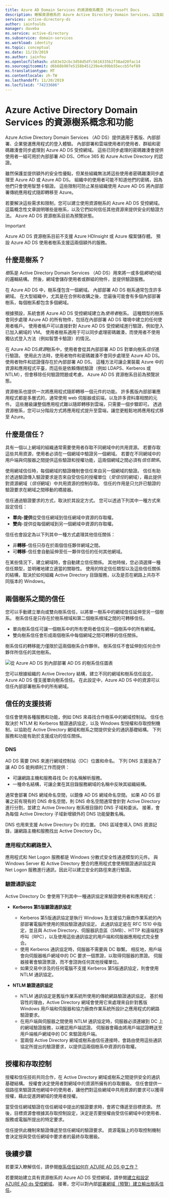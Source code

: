 ```yaml
---
title: Azure AD Domain Services 的資源樹系概念 |Microsoft Docs
description: 瞭解資源樹系的 Azure Active Directory Domain Services，以及如何在混合式環境中使用有限的使用者驗證選項或安全性考慮，讓您的組織受益。
services: active-directory-ds
author: iainfoulds
manager: daveba
ms.service: active-directory
ms.subservice: domain-services
ms.workload: identity
ms.topic: conceptual
ms.date: 11/19/2019
ms.author: iainfou
ms.openlocfilehash: a583e32cbc3d58d5dfc5616335b2f38ad20fac14
ms.sourcegitcommit: d6b68b907e5158b451239e4c09bb55eccb5fef89
ms.translationtype: MT
ms.contentlocale: zh-TW
ms.lasthandoff: 11/20/2019
ms.locfileid: "74233606"
---
```

# <a name="resource-forest-concepts-and-features-for-azure-active-directory-domain-services"></a>Azure Active Directory Domain Services 的資源樹系概念和功能

Azure Active Directory Domain Services （AD DS）提供適用于舊版、內部部署、企業營運應用程式的登入體驗。 內部部署和雲端使用者的使用者、群組和密碼雜湊會同步處理到 Azure AD DS 受控網域。 這些已同步處理的密碼雜湊會提供使用者一組可用於內部部署 AD DS、Office 365 和 Azure Active Directory 的認證。

雖然保護並提供額外的安全性優點，但某些組織無法將這些使用者密碼雜湊同步處理至 Azure AD 或 Azure AD DS。 組織中的使用者可能不知道他們的密碼，因為他們只會使用智慧卡驗證。 這些限制可防止某些組織使用 Azure AD DS 將內部部署傳統應用程式隨即轉移至 Azure。

若要解決這些需求和限制，您可以建立使用資源樹系的 Azure AD DS 受控網域。 這篇概念性文章說明哪些是樹系，以及它們如何信任其他資源來提供安全的驗證方法。 Azure AD DS 資源樹系目前為預覽狀態。

> [!IMPORTANT]
> Azure AD DS 資源樹系目前不支援 Azure HDInsight 或 Azure 檔案儲存體。 預設 Azure AD DS 使用者樹系支援這兩個額外的服務。

## <a name="what-are-forests"></a>什麼是樹系？

*樹*系是 Active Directory Domain Services （AD DS）用來將一或多個*網域*分組的邏輯結構。 然後，網域會儲存使用者或群組的物件，並提供驗證服務。

在 Azure AD DS 中，樹系僅包含一個網域。 內部部署 AD DS 樹系通常包含許多網域。 在大型組織中，尤其是在合併和收購之後，您最後可能會有多個內部部署樹系，每個樹系都包含多個網域。

根據預設，系統會將 Azure AD DS 受控網域建立為*使用者*樹系。 這種類型的樹系會同步處理 Azure AD 的所有物件，包括在內部部署 AD DS 環境中建立的任何使用者帳戶。 使用者帳戶可以直接針對 Azure AD DS 受控網域進行驗證，例如登入已加入網域的 VM。 使用者樹系適用于可以同步處理密碼雜湊，而使用者不使用獨佔式登入方法（例如智慧卡驗證）的情況。

在 Azure AD DS*資源*樹系中，使用者會從其內部部署 AD DS 對單向樹系*信任*進行驗證。 使用此方法時，使用者物件和密碼雜湊不會同步處理至 Azure AD DS。 使用者物件和認證僅存在於內部部署 AD DS。 這種方法可讓企業裝載 Azure 中的資源和應用程式平臺，而這些是依賴傳統驗證（例如 LDAPS、Kerberos 或 NTLM），但會移除任何驗證問題或考慮。 Azure AD DS 資源樹系目前為預覽狀態。

資源樹系也提供一次將應用程式隨即轉移一個元件的功能。 許多舊版內部部署應用程式都是多層式的，通常使用 web 伺服器或前端，以及許多資料庫相關的元件。 這些層級讓整個應用程式難以隨即轉移到雲端，只需要一個步驟即可。 透過資源樹系，您可以分階段方式將應用程式提升至雲端，讓您更輕鬆地將應用程式移至 Azure。

## <a name="what-are-trusts"></a>什麼是信任？

具有一個以上網域的組織通常需要使用者存取不同網域中的共用資源。 若要存取這些共用資源，使用者必須在一個網域中驗證另一個網域。 若要在不同網域中的用戶端與伺服器之間提供這些驗證和授權功能，這兩個網域之間必須有*信任關係*。

使用網域信任時，每個網域的驗證機制會信任來自另一個網域的驗證。 信任有助於透過驗證傳入驗證要求是否來自受信任的授權單位（*受信任*的網域），藉此提供對資源網域（*信任*網域）中共用資源的控制存取。 信任的作用是只允許已驗證的驗證要求在網域之間移動的橋接器。

信任通過驗證要求的方式，取決於其設定方式。 您可以透過下列其中一種方式來設定信任：

* **單向-提供**從受信任網域到信任網域中資源的存取權。
* **雙向**-提供從每個網域到另一個網域中資源的存取權。

信任也會設定為以下列其中一種方式處理其他信任關係：

* 非**轉移**-信任只存在於兩個信任夥伴網域之間。
* 可**轉移**-信任會自動延伸至任一夥伴信任的任何其他網域。

在某些情況下，建立網域時，會自動建立信任關係。 其他時候，您必須選擇一種信任類型，並明確地建立適當的關聯性。 使用的特定信任類型以及這些信任關係的結構，取決於如何組織 Active Directory 目錄服務，以及是否在網路上共存不同版本的 Windows。

## <a name="trusts-between-two-forests"></a>兩個樹系之間的信任

您可以手動建立單向或雙向樹系信任，以將單一樹系中的網域信任延伸至另一個樹系。 樹系信任是只存在於樹系根域和第二個樹系根域之間的可轉移信任。

* 單向樹系信任可讓一個樹系中的所有使用者信任另一個樹系中的所有網域。
* 雙向樹系信任會形成兩個樹系中每個網域之間可轉移的信任關係。

樹系信任的轉移能力僅限於這兩個樹系合作夥伴。 樹系信任不會延伸到任何合作夥伴所信任的其他樹系。

![從 Azure AD DS 到內部部署 AD DS 的樹系信任圖表](./media/concepts-resource-forest/resource-forest-trust-relationship.png)

您可以根據組織的 Active Directory 結構，建立不同的網域和樹系信任設定。 Azure AD DS 僅支援單向樹系信任。 在此設定中，Azure AD DS 中的資源可以信任內部部署樹系中的所有網域。

## <a name="supporting-technology-for-trusts"></a>信任的支援技術

信任會使用各種服務和功能，例如 DNS 來尋找合作樹系中的網域控制站。 信任也取決於 NTLM 和 Kerberos 驗證通訊協定，以及 Windows 型授權和存取控制機制，以協助在 Active Directory 網域和樹系之間提供安全的通訊基礎結構。 下列服務和功能有助於支援成功的信任關係。

### <a name="dns"></a>DNS

AD DS 需要 DNS 來進行網域控制站（DC）位置和命名。 下列 DNS 支援是為了讓 AD DS 能夠順利工作而提供：

* 可讓網路主機和服務尋找 Dc 的名稱解析服務。
* 一種命名結構，可讓企業在其目錄服務網域的名稱中反映其組織結構。

通常會部署 DNS 網域命名空間，以鏡像 AD DS 網域命名空間。 如果 AD DS 部署之前有現有的 DNS 命名空間，則 DNS 命名空間通常會針對 Active Directory 進行分割，並建立 Active Directory 樹系根目錄的 DNS 子域和委派。 接著，會為每個 Active Directory 子域新增額外的 DNS 功能變數名稱。

DNS 也用來支援 Active Directory Dc 的位置。 DNS 區域會填入 DNS 資源記錄，讓網路主機和服務找出 Active Directory Dc。

### <a name="applications-and-net-logon"></a>應用程式和網路登入

應用程式和 Net Logon 服務都是 Windows 分散式安全性通道模型的元件。 與 Windows Server 和 Active Directory 整合的應用程式會使用驗證通訊協定與 Net Logon 服務進行通訊，因此可以建立安全的路徑來進行驗證。

### <a name="authentication-protocols"></a>驗證通訊協定

Active Directory Dc 會使用下列其中一種通訊協定來驗證使用者和應用程式：

* **Kerberos 第5版驗證通訊協定**
    * Kerberos 第5版通訊協定是執行 Windows 及支援協力廠商作業系統的內部部署電腦所使用的預設驗證通訊協定。 此通訊協定是在 RFC 1510 中指定，並且與 Active Directory、伺服器訊息區（SMB）、HTTP 和遠端程序呼叫（RPC），以及使用這些通訊協定的用戶端和伺服器應用程式完全整合。
    * 使用 Kerberos 通訊協定時，伺服器不需要與 DC 聯繫。 相反地，用戶端會向伺服器帳戶網域中的 DC 要求一個票證，以取得伺服器的票證。 伺服器接著會驗證票證，而不會諮詢任何其他授權單位。
    * 如果交易中涉及的任何電腦不支援 Kerberos 第5版通訊協定，則會使用 NTLM 通訊協定。

* **NTLM 驗證通訊協定**
    * NTLM 通訊協定是舊版作業系統所使用的傳統網路驗證通訊協定。 基於相容性的理由，Active Directory 網域會使用它來處理來自針對舊版 Windows 用戶端和伺服器和協力廠商作業系統所設計之應用程式的網路驗證要求。
    * 在用戶端與伺服器之間使用 NTLM 通訊協定時，伺服器必須連線到 DC 上的網域驗證服務，以確認用戶端認證。 伺服器會藉由將用戶端認證轉送至用戶端帳戶網域中的 DC 來驗證用戶端。
    * 當兩個 Active Directory 網域或樹系由信任連接時，會路由使用這些通訊協定所提出的驗證要求，以提供這兩個樹系中資源的存取權。

## <a name="authorization-and-access-control"></a>授權和存取控制

授權和信任技術共同合作，在 Active Directory 網域或樹系之間提供安全的通訊基礎結構。 授權會決定使用者對網域中的資源所擁有的存取層級。 信任會提供一個路徑來驗證其他網域中的使用者，讓他們對這些網域中共用資源的要求可以獲得授權，藉此促進跨網域的使用者授權。

當受信任網域驗證在信任網域中提出的驗證要求時，會將它傳遞至目標資源。 然後，目標資源會根據其存取控制設定，決定是否要授權由受信任網域中的使用者、服務或電腦所提出的特定要求。

信任提供此機制來驗證傳遞至信任網域的驗證要求。 資源電腦上的存取控制機制會決定授與受信任網域中要求者的最終存取層級。

## <a name="next-steps"></a>後續步驟

若要深入瞭解信任，請參閱[樹系信任如何在 AZURE AD DS 中工作？][concepts-trust]

若要開始建立具有資源樹系的 Azure AD DS 受控網域，請參閱[建立和設定 AZURE AD ds 受控網域][tutorial-create-advanced]。 接著，您可以對內部[部署網域（預覽）建立輸出樹系信任][create-forest-trust]。

<!-- LINKS - INTERNAL -->
[concepts-trust]: concepts-forest-trust.md
[tutorial-create-advanced]: tutorial-create-instance-advanced.md
[create-forest-trust]: tutorial-create-forest-trust.md
